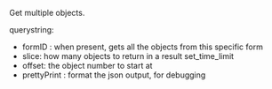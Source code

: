 Get multiple objects.

querystring:
* formID : when present, gets all the objects from this specific form
* slice: how many objects to return in a result set_time_limit
* offset: the object number to start at
* prettyPrint : format the json output, for debugging
